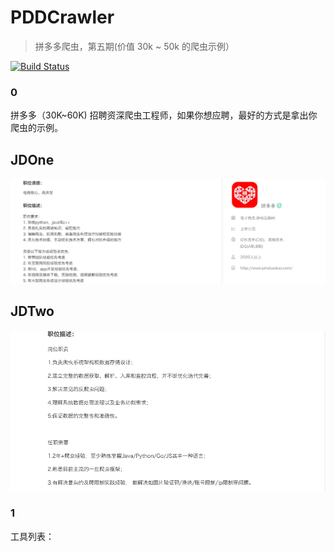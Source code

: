 # PDDCrawler

> 拼多多爬虫，第五期(价值 30k ~ 50k 的爬虫示例）

[![Build Status](https://travis-ci.com/gophers-coder/pddcrawler.svg?branch=master)](https://travis-ci.com/gophers-coder/pddcrawler)

### 0

拼多多（30K~60K) 招聘资深爬虫工程师，如果你想应聘，最好的方式是拿出你爬虫的示例。

## JDOne

[![jd1](images/jd1.png)](https://www.lagou.com/jobs/5661013.html)

## JDTwo

[![jd2](images/jd2.png)](https://www.lagou.com/jobs/5566962.html)

### 1

工具列表：

